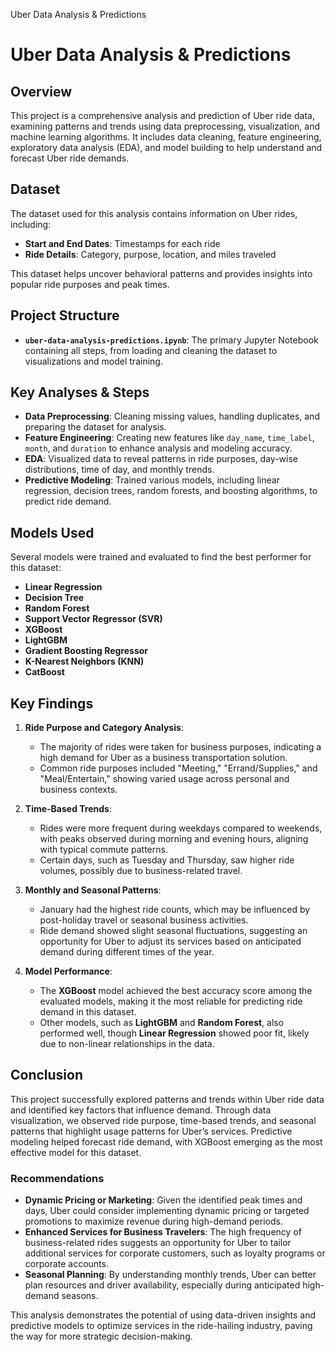 
Uber Data Analysis &amp; Predictions
# Uber Data Analysis & Predictions

## Overview
This project is a comprehensive analysis and prediction of Uber ride data, examining patterns and trends using data preprocessing, visualization, and machine learning algorithms. It includes data cleaning, feature engineering, exploratory data analysis (EDA), and model building to help understand and forecast Uber ride demands.

## Dataset
The dataset used for this analysis contains information on Uber rides, including:
- **Start and End Dates**: Timestamps for each ride
- **Ride Details**: Category, purpose, location, and miles traveled

This dataset helps uncover behavioral patterns and provides insights into popular ride purposes and peak times.

## Project Structure
- **`uber-data-analysis-predictions.ipynb`**: The primary Jupyter Notebook containing all steps, from loading and cleaning the dataset to visualizations and model training.

## Key Analyses & Steps
- **Data Preprocessing**: Cleaning missing values, handling duplicates, and preparing the dataset for analysis.
- **Feature Engineering**: Creating new features like `day_name`, `time_label`, `month`, and `duration` to enhance analysis and modeling accuracy.
- **EDA**: Visualized data to reveal patterns in ride purposes, day-wise distributions, time of day, and monthly trends.
- **Predictive Modeling**: Trained various models, including linear regression, decision trees, random forests, and boosting algorithms, to predict ride demand.

## Models Used
Several models were trained and evaluated to find the best performer for this dataset:
- **Linear Regression**
- **Decision Tree**
- **Random Forest**
- **Support Vector Regressor (SVR)**
- **XGBoost**
- **LightGBM**
- **Gradient Boosting Regressor**
- **K-Nearest Neighbors (KNN)**
- **CatBoost**

## Key Findings

1. **Ride Purpose and Category Analysis**:
   - The majority of rides were taken for business purposes, indicating a high demand for Uber as a business transportation solution.
   - Common ride purposes included "Meeting," "Errand/Supplies," and "Meal/Entertain," showing varied usage across personal and business contexts.

2. **Time-Based Trends**:
   - Rides were more frequent during weekdays compared to weekends, with peaks observed during morning and evening hours, aligning with typical commute patterns.
   - Certain days, such as Tuesday and Thursday, saw higher ride volumes, possibly due to business-related travel.

3. **Monthly and Seasonal Patterns**:
   - January had the highest ride counts, which may be influenced by post-holiday travel or seasonal business activities.
   - Ride demand showed slight seasonal fluctuations, suggesting an opportunity for Uber to adjust its services based on anticipated demand during different times of the year.

4. **Model Performance**:
   - The **XGBoost** model achieved the best accuracy score among the evaluated models, making it the most reliable for predicting ride demand in this dataset.
   - Other models, such as **LightGBM** and **Random Forest**, also performed well, though **Linear Regression** showed poor fit, likely due to non-linear relationships in the data.

## Conclusion

This project successfully explored patterns and trends within Uber ride data and identified key factors that influence demand. Through data visualization, we observed ride purpose, time-based trends, and seasonal patterns that highlight usage patterns for Uber’s services. Predictive modeling helped forecast ride demand, with XGBoost emerging as the most effective model for this dataset.

### Recommendations
- **Dynamic Pricing or Marketing**: Given the identified peak times and days, Uber could consider implementing dynamic pricing or targeted promotions to maximize revenue during high-demand periods.
- **Enhanced Services for Business Travelers**: The high frequency of business-related rides suggests an opportunity for Uber to tailor additional services for corporate customers, such as loyalty programs or corporate accounts.
- **Seasonal Planning**: By understanding monthly trends, Uber can better plan resources and driver availability, especially during anticipated high-demand seasons.

This analysis demonstrates the potential of using data-driven insights and predictive models to optimize services in the ride-hailing industry, paving the way for more strategic decision-making.
